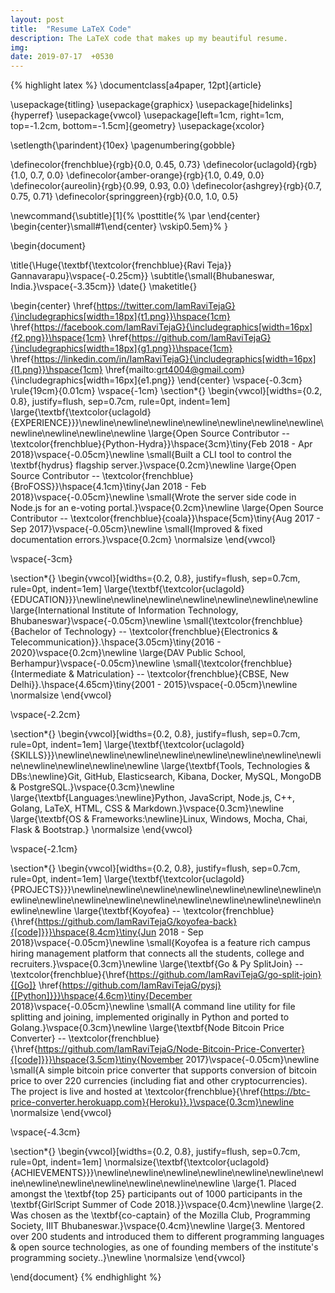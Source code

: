 ```yaml
---
layout: post
title:  "Resume LaTeX Code"
description: The LaTeX code that makes up my beautiful resume.
img:
date: 2019-07-17  +0530
---
```


{% highlight latex %}
\documentclass[a4paper, 12pt]{article}

\usepackage{titling}
\usepackage{graphicx}
\usepackage[hidelinks]{hyperref}
\usepackage{vwcol}
\usepackage[left=1cm, right=1cm, top=-1.2cm, bottom=-1.5cm]{geometry}
\usepackage{xcolor}

\setlength{\parindent}{10ex}
\pagenumbering{gobble}

\definecolor{frenchblue}{rgb}{0.0, 0.45, 0.73}
\definecolor{uclagold}{rgb}{1.0, 0.7, 0.0}
\definecolor{amber-orange}{rgb}{1.0, 0.49, 0.0}
\definecolor{aureolin}{rgb}{0.99, 0.93, 0.0}
\definecolor{ashgrey}{rgb}{0.7, 0.75, 0.71}
\definecolor{springgreen}{rgb}{0.0, 1.0, 0.5}

\newcommand{\subtitle}[1]{% 
	\posttitle{%
		\par \end{center}
		\begin{center}\small#1\end{center}
		\vskip0.5em}%
}

\begin{document}

\title{\Huge{\textbf{\textcolor{frenchblue}{Ravi Teja}} Gannavarapu}\vspace{-0.25cm}}
\subtitle{\small{Bhubaneswar, India.}\vspace{-3.35cm}}
\date{}
\maketitle{}

\begin{center}
\href{https://twitter.com/IamRaviTejaG}{\includegraphics[width=18px]{t1.png}}\hspace{1cm}
\href{https://facebook.com/IamRaviTejaG}{\includegraphics[width=16px]{f2.png}}\hspace{1cm}
\href{https://github.com/IamRaviTejaG}{\includegraphics[width=18px]{g1.png}}\hspace{1cm}
\href{https://linkedin.com/in/IamRaviTejaG}{\includegraphics[width=16px]{l1.png}}\hspace{1cm}
\href{mailto:grt4004@gmail.com}{\includegraphics[width=16px]{e1.png}}
\end{center}
\vspace{-0.3cm}
\rule{19cm}{0.01cm}
\vspace{-1cm}
\section*{}
\begin{vwcol}[widths={0.2, 0.8}, justify=flush, sep=0.7cm, rule=0pt, indent=1em]
\large{\textbf{\textcolor{uclagold}{EXPERIENCE}}}\newline\newline\newline\newline\newline\newline\newline\newline\newline\newline\newline
\large{Open Source Contributor -- \textcolor{frenchblue}{Python-Hydra}}\hspace{3cm}\tiny{Feb 2018 - Apr 2018}\vspace{-0.05cm}\newline
\small{Built a CLI tool to control the \textbf{hydrus} flagship server.}\vspace{0.2cm}\newline
\large{Open Source Contributor -- \textcolor{frenchblue}{BroFOSS}}\hspace{4.1cm}\tiny{Jan 2018 - Feb 2018}\vspace{-0.05cm}\newline
\small{Wrote the server side code in Node.js for an e-voting portal.}\vspace{0.2cm}\newline
\large{Open Source Contributor -- \textcolor{frenchblue}{coala}}\hspace{5cm}\tiny{Aug 2017 - Sep 2017}\vspace{-0.05cm}\newline
\small{Improved \& fixed documentation errors.}\vspace{0.2cm}
\normalsize
\end{vwcol}

\vspace{-3cm}

\section*{}
\begin{vwcol}[widths={0.2, 0.8}, justify=flush, sep=0.7cm, rule=0pt, indent=1em]
\large{\textbf{\textcolor{uclagold}{EDUCATION}}}\newline\newline\newline\newline\newline\newline\newline
\large{International Institute of Information Technology, Bhubaneswar}\vspace{-0.05cm}\newline
\small{\textcolor{frenchblue}{Bachelor of Technology} -- \textcolor{frenchblue}{Electronics \& Telecommunication}}.\hspace{3.05cm}\tiny{2016 - 2020}\vspace{0.2cm}\newline
\large{DAV Public School, Berhampur}\vspace{-0.05cm}\newline
\small{\textcolor{frenchblue}{Intermediate \& Matriculation} -- \textcolor{frenchblue}{CBSE, New Delhi}}.\hspace{4.65cm}\tiny{2001 - 2015}\vspace{-0.05cm}\newline
\normalsize
\end{vwcol}

\vspace{-2.2cm}

\section*{}
\begin{vwcol}[widths={0.2, 0.8}, justify=flush, sep=0.7cm, rule=0pt, indent=1em]
\large{\textbf{\textcolor{uclagold}{SKILLS}}}\newline\newline\newline\newline\newline\newline\newline\newline\newline\newline\newline\newline
\large{\textbf{Tools, Technologies \& DBs:\newline}Git, GitHub, Elasticsearch, Kibana, Docker, MySQL, MongoDB \& PostgreSQL.}\vspace{0.3cm}\newline
\large{\textbf{Languages:\newline}Python, JavaScript, Node.js, C++, Golang, LaTeX, HTML, CSS \& Markdown.}\vspace{0.3cm}\newline
\large{\textbf{OS \& Frameworks:\newline}Linux, Windows, Mocha, Chai, Flask \& Bootstrap.}
\normalsize
\end{vwcol}

\vspace{-2.1cm}

\section*{}
\begin{vwcol}[widths={0.2, 0.8}, justify=flush, sep=0.7cm, rule=0pt, indent=1em]
\large{\textbf{\textcolor{uclagold}{PROJECTS}}}\newline\newline\newline\newline\newline\newline\newline\newline\newline\newline\newline\newline\newline\newline\newline\newline\newline\newline
\large{\textbf{Koyofea} -- \textcolor{frenchblue}{\href{https://github.com/IamRaviTejaG/koyofea-back}{[code]}}}\hspace{8.4cm}\tiny{Jun 2018 - Sep 2018}\vspace{-0.05cm}\newline
\small{Koyofea is a feature rich campus hiring management platform that connects all the students, college and recruiters.}\vspace{0.3cm}\newline
\large{\textbf{Go \& Py SplitJoin} -- \textcolor{frenchblue}{\href{https://github.com/IamRaviTejaG/go-split-join}{[Go]} \href{https://github.com/IamRaviTejaG/pysj}{[Python]}}}\hspace{4.6cm}\tiny{December 2018}\vspace{-0.05cm}\newline
\small{A command line utility for file splitting and joining, implemented originally in Python and ported to Golang.}\vspace{0.3cm}\newline
\large{\textbf{Node Bitcoin Price Converter} -- \textcolor{frenchblue}{\href{https://github.com/IamRaviTejaG/Node-Bitcoin-Price-Converter}{[code]}}}\hspace{3.5cm}\tiny{November 2017}\vspace{-0.05cm}\newline
\small{A simple bitcoin price converter that supports conversion of bitcoin price to over 220 currencies (including fiat and other cryptocurrencies). The project is live and hosted at \textcolor{frenchblue}{\href{https://btc-price-converter.herokuapp.com}{Heroku}}.}\vspace{0.3cm}\newline
\normalsize
\end{vwcol}

\vspace{-4.3cm}

\section*{}
\begin{vwcol}[widths={0.2, 0.8}, justify=flush, sep=0.7cm, rule=0pt, indent=1em]
\normalsize{\textbf{\textcolor{uclagold}{ACHIEVEMENTS}}}\newline\newline\newline\newline\newline\newline\newline\newline\newline\newline\newline\newline\newline
\large{1. Placed amongst the \textbf{top 25} participants out of 1000 participants in the \textbf{GirlScript Summer of Code 2018.}}\vspace{0.4cm}\newline
\large{2. Was chosen as the \textbf{co-captain} of the Mozilla Club, Programming Society, IIIT Bhubaneswar.}\vspace{0.4cm}\newline
\large{3. Mentored over 200 students and introduced them to different programming languages \& open source technologies, as one of founding members of the institute's programming society..}\newline
\normalsize
\end{vwcol}

\end{document}
{% endhighlight %}